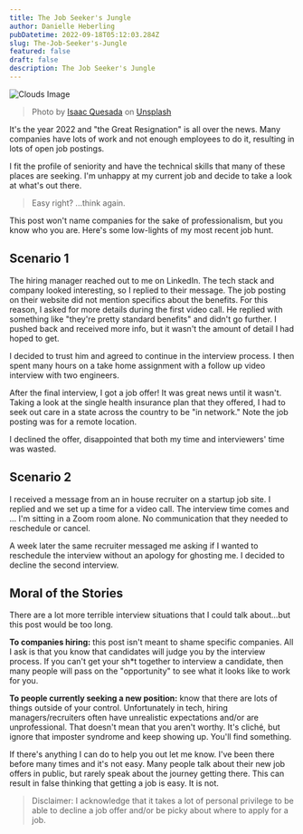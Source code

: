 ```yaml
---
title: The Job Seeker's Jungle
author: Danielle Heberling
pubDatetime: 2022-09-18T05:12:03.284Z
slug: The-Job-Seeker's-Jungle
featured: false
draft: false
description: The Job Seeker's Jungle
---
```


![Clouds Image](/assets/jungle.jpg)

> Photo by <a href="https://unsplash.com/@isaacquesada?utm_source=unsplash&utm_medium=referral&utm_content=creditCopyText">Isaac Quesada</a> on <a href="https://unsplash.com/s/photos/jungle?utm_source=unsplash&utm_medium=referral&utm_content=creditCopyText">Unsplash</a>

It's the year 2022 and "the Great Resignation" is all over the news. Many companies have lots of work and not enough employees to do it, resulting in lots of open job postings.

I fit the profile of seniority and have the technical skills that many of these places are seeking. I'm unhappy at my current job and decide to take a look at what's out there.

> Easy right? ...think again.

This post won't name companies for the sake of professionalism, but you know who you are. Here's some low-lights of my most recent job hunt.

## Scenario 1

The hiring manager reached out to me on LinkedIn. The tech stack and company looked interesting, so I replied to their message. The job posting on their website did not mention specifics about the benefits. For this reason, I asked for more details during the first video call. He replied with something like "they're pretty standard benefits" and didn't go further. I pushed back and received more info, but it wasn't the amount of detail I had hoped to get.

I decided to trust him and agreed to continue in the interview process. I then spent many hours on a take home assignment with a follow up video interview with two engineers.

After the final interview, I got a job offer! It was great news until it wasn't. Taking a look at the single health insurance plan that they offered, I had to seek out care in a state across the country to be "in network." Note the job posting was for a remote location.

I declined the offer, disappointed that both my time and interviewers' time was wasted.

## Scenario 2

I received a message from an in house recruiter on a startup job site. I replied and we set up a time for a video call. The interview time comes and ... I'm sitting in a Zoom room alone. No communication that they needed to reschedule or cancel.

A week later the same recruiter messaged me asking if I wanted to reschedule the interview without an apology for ghosting me. I decided to decline the second interview.

## Moral of the Stories

There are a lot more terrible interview situations that I could talk about...but this post would be too long.

**To companies hiring:** this post isn't meant to shame specific companies. All I ask is that you know that candidates will judge you by the interview process. If you can't get your sh\*t together to interview a candidate, then many people will pass on the "opportunity" to see what it looks like to work for you.

**To people currently seeking a new position:** know that there are lots of things outside of your control. Unfortunately in tech, hiring managers/recruiters often have unrealistic expectations and/or are unprofessional. That doesn't mean that you aren't worthy. It's cliché, but ignore that imposter syndrome and keep showing up. You'll find something.

If there's anything I can do to help you out let me know. I've been there before many times and it's not easy. Many people talk about their new job offers in public, but rarely speak about the journey getting there. This can result in false thinking that getting a job is easy. It is not.

> Disclaimer: I acknowledge that it takes a lot of personal privilege to be able to decline a job offer and/or be picky about where to apply for a job.
